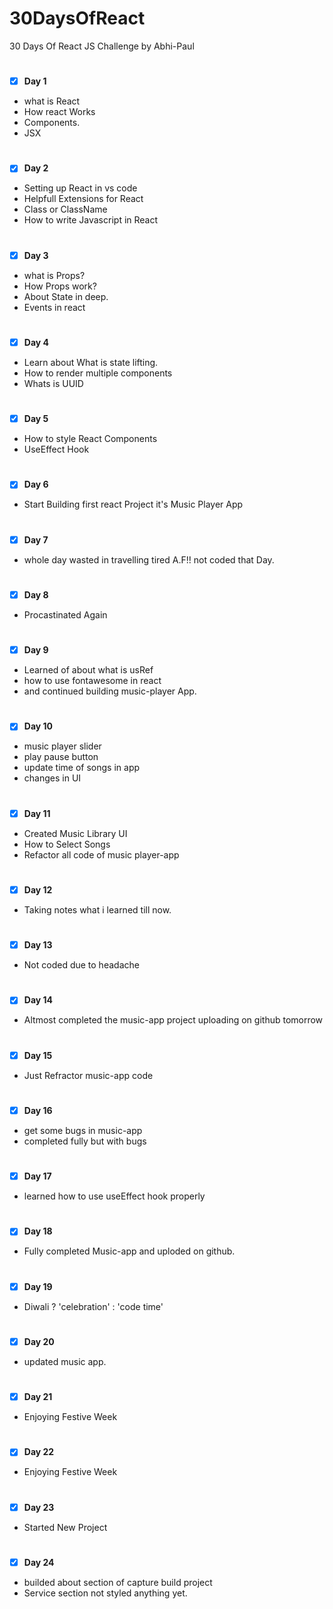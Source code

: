 # 30DaysOfReact
30 Days Of React JS Challenge by Abhi-Paul 

#
 - [x] <b>Day 1</b>
* what is React
* How react Works
* Components.
* JSX


#
 - [x] <b>Day 2</b>
* Setting up React in vs code
* Helpfull Extensions for React
* Class or ClassName
* How to write Javascript in React


#
 - [x] <b>Day 3</b>
 * what is Props?
 * How Props work?
 * About State in deep.
 * Events in react


#
 - [x] <b>Day 4</b>

* Learn about What is state lifting.
* How to render multiple components
* Whats is UUID

#
 - [x] <b>Day 5</b>

* How to style React Components
* UseEffect Hook

#
 - [x] <b>Day 6</b>

* Start Building first react Project it's Music Player App 


#
 - [x] <b>Day 7</b>

* whole day wasted in travelling tired A.F!! not coded that Day.

#
 - [x] <b>Day 8</b>
* Procastinated Again

#
 - [x] <b>Day 9</b>

*  Learned of about what is usRef 
*  how to use fontawesome in react 
*  and continued building music-player App.

#
 - [x] <b>Day 10</b>

* music player slider
* play pause button 
* update time of songs in app 
* changes in UI 

#
 - [x] <b>Day 11</b>

* Created Music Library UI
* How to Select Songs
* Refactor all code of music player-app 

#
 - [x] <b>Day 12</b>


* Taking notes what i learned till now.


#
 - [x] <b>Day 13</b>

* Not coded due to headache

#
 - [x] <b>Day 14</b>

* Altmost completed the music-app project uploading on github tomorrow

#
 - [x] <b>Day 15</b>

*  Just Refractor music-app code

#
 - [x] <b>Day 16</b>

*  get some bugs in music-app 
*  completed fully but with bugs

#
 - [x] <b>Day 17</b>

*  learned how to use useEffect hook properly

#
 - [x] <b>Day 18</b>

* Fully completed Music-app and uploded on github.

#
 - [x] <b>Day 19</b>

* Diwali ? 'celebration' : 'code time'

#
 - [x] <b>Day 20</b>

* updated music app.

#
 - [x] <b>Day 21</b>

* Enjoying Festive Week

#
 - [x] <b>Day 22</b>

* Enjoying Festive Week

#
 - [x] <b>Day 23</b>

* Started New Project

#
 - [x] <b>Day 24</b>

*  builded about section of capture build project
*  Service section not styled anything yet.
